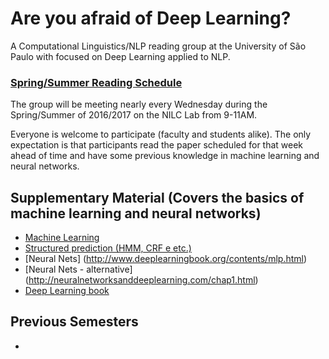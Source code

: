 # Are you afraid of Deep Learning?

A Computational Linguistics/NLP reading group at the University of São Paulo with focused on Deep Learning applied to NLP.

### [Spring/Summer Reading Schedule](https://github.com/edilsonacjr/DeepNILC/wiki/Spring-Summer-2016-2017-Reading-Schedule)

The group will be meeting nearly every Wednesday during the Spring/Summer of 2016/2017 on the NILC Lab from 9-11AM.

Everyone is welcome to participate (faculty and students alike). The only expectation is that participants read the paper scheduled for that week ahead of time and have some previous knowledge in machine learning and neural networks.

## Supplementary Material (Covers the basics of machine learning and neural networks)

* [Machine Learning](http://www.deeplearningbook.org/contents/ml.html)
* [Structured prediction (HMM, CRF e etc.)](https://www.cs.utah.edu/~piyush/teaching/structured_prediction.pdf)
* [Neural Nets] (http://www.deeplearningbook.org/contents/mlp.html)
* [Neural Nets - alternative] (http://neuralnetworksanddeeplearning.com/chap1.html)
* [Deep Learning book](http://www.deeplearningbook.org/)


## Previous Semesters
* 
